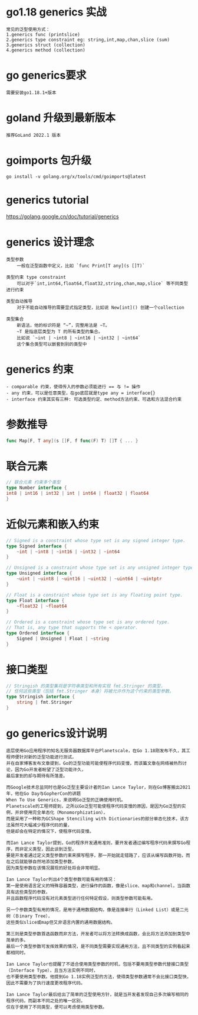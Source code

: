 # go1.18 generics 实战
    常见的泛型使用方式：
    1.generics func (printslice)
    2.generics type constraint eg: string,int,map,chan,slice (sum)
    3.generics struct (collection)
    4.generics method (collection)

# go generics要求
    需要安装go1.18.1+版本

# goland 升级到最新版本
    推荐GoLand 2022.1 版本

# goimports 包升级
    go install -v golang.org/x/tools/cmd/goimports@latest

# generics tutorial
https://golang.google.cn/doc/tutorial/generics

# generics 设计理念
    类型参数
        一般在泛型函数中定义，比如 `func Print[T any](s []T)`

    类型约束 type constraint 
        可以对于`int,int64,float64,float32,string,chan,map,slice` 等不同类型进行约束

    类型自动推导
        对于不能自动推导的需要显式指定类型，比如说 New[int]() 创建一个collection

    类型集合
        新语法，他的标识符是 “~”，完整用法是 ~T。
        ~T 是指底层类型为 T 的所有类型的集合。
        比如说 `~int | ~int8 | ~int16 | ~int32 | ~int64`
        这个集合类型可以嵌套到别的类型中

# generics 约束
    - comparable 约束，使得传入的参数必须能进行 == 与 != 操作
    - any 约束，可以是任意类型，在go底层就是type any = interface{}
    - interface 约束其实有三种: 可选类型约定、method方法约束、可选和方法混合约束

# 参数推导
```go
func Map[F, T any](s []F, f func(F) T) []T { ... }
```

# 联合元素
```go
// 联合元素 约束多个类型
type Number interface {
int8 | int16 | int32 | int | int64 | float32 | float64
}
```
# 近似元素和嵌入约束
```go
// Signed is a constraint whose type set is any signed integer type.
type Signed interface {
	~int | ~int8 | ~int16 | ~int32 | ~int64
}

// Unsigned is a constraint whose type set is any unsigned integer type.
type Unsigned interface {
	~uint | ~uint8 | ~uint16 | ~uint32 | ~uint64 | ~uintptr
}

// Float is a constraint whose type set is any floating point type.
type Float interface {
	~float32 | ~float64
}

// Ordered is a constraint whose type set is any ordered type.
// That is, any type that supports the < operator.
type Ordered interface {
	Signed | Unsigned | Float | ~string
}
```

# 接口类型
```go
// Stringish 的类型集将是字符串类型和所有实现 fmt.Stringer 的类型，
// 任何这些类型（包括 fmt.Stringer 本身）将被允许作为这个约束的类型参数。
type Stringish interface {
	string | fmt.Stringer
}
```

# go generics设计说明

    底层使用Go应用程序的知名无服务器数据库平台Planetscale，在Go 1.18刚发布不久，其工程师便针对新的泛型功能进行测试，
    并在自家博客发布文章提到，Go的泛型功能可能使程序代码变慢，而该篇文章在网络被热烈讨论，因为Go开发者盼望了泛型功能许久，
    最后拿到的却与期待有所落差。

    而Google技术总监同时也是Go泛型主要设计者的Ian Lance Taylor，则在Go博客搬出2021年，他在Go Day与GopherCon的讲题
    When To Use Generics，来说明Go泛型的正确使用时机。
    Planetscale的工程师提到，之所以Go泛型可能使程序代码变慢的原因，是因为Go泛型的实例，并非使用完全单态化（Monomorphization），
    而是采用了一种称为GCShape Stenciling with Dictionaries的部分单态化技术，该方法虽然可大幅减少程序代码的量，
    但是却会在特定的情况下，使程序代码变慢。
    
    而Ian Lance Taylor提到，Go的程序开发通用准则，要开发者通过编写程序代码来撰写Go程序，而非定义类型，因此谈到泛型，
    要是开发者通过定义类型参数约束来撰写程序，那一开始就走错路了，应该从编写函数开始，而在之后就能够自然地添加类型参数，
    因为类型参数在该情况展现的好处将会非常明显。
    
    Ian Lance Taylor列出4个类型参数可能有用的情况：
    第一是使用语言定义的特殊容器类型，进行操作的函数，像是slice、map和channel，当函数具有这些类型的参数，
    并且函数程序代码没有对元素类型进行任何特定假设，则类型参数可能有用。

    另一个参数类型有用的情况，是用于通用数据结构，像是连接串行（Linked List）或是二元树（Ｂinary Tree），
    这些类似slice或map但又非语言内置的通用数据结构。
    
    第三则是类型参数首选函数而非方法，开发者可以将方法转换成函数，会比将方法添加到类型中简单的多。
    最后一个类型参数可发挥效果的情况，是不同类型需要实现通用方法，且不同类型的实例看起来都相同时。

    Ian Lance Taylor也提醒了不适合使用类型参数的时机，包括不要用类型参数代替接口类型（Interface Type），且当方法实例不同时，
    也不要使用类型参数。他提到Go 1.18实例泛型的方法，使得类型参数通常不会比接口类型快，因此不需要为了执行速度更改程序代码。
    
    Ian Lance Taylor最后给出了简单的泛型使用方针，就是当开发者发现自己多次编写相同的程序代码，而副本不同之处的唯一区别，
    仅在于使用了不同类型，便可以考虑使用类型参数。
